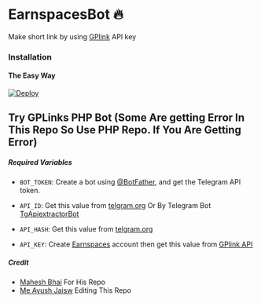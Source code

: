 # EarnspacesBot 🔥
Make short link by using [GPlink](https://earnspaces.com/Ayushdesin.html) API key
### Installation

#### The Easy Way

[![Deploy](https://www.herokucdn.com/deploy/button.svg)](https://www.heroku.com/deploy)

## Try GPLinks PHP Bot (Some Are getting Error In This Repo So Use PHP Repo. If You Are Getting Error)


##### Required Variables

* `BOT_TOKEN`: Create a bot using [@BotFather](https://telegram.dog/BotFather), and get the Telegram API token.

* `API_ID`: Get this value from [telgram.org](https://my.telegram.org/apps) Or By Telegram Bot [TgApiextractorBot](https://telegram.dog/TgApiextractorBot)
* `API_HASH`: Get this value from [telgram.org](https://my.telegram.org/apps)
* `API_KEY`: Create [Earnspaces](https://earnspaces.com/Ayushdesign.html) account then get this value from [GPlink API](https://gplinks.in/member/tools/api)

##### Credit
* [Mahesh Bhai](https://github.com/Mahesh0253) For His Repo
* [Me Ayush Jaisw](https://github.com/Ayushjaiswal1020) Editing This Repo

